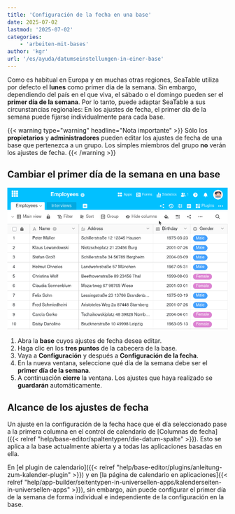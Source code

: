 ```yaml
---
title: 'Configuración de la fecha en una base'
date: 2025-07-02
lastmod: '2025-07-02'
categories:
    - 'arbeiten-mit-bases'
author: 'kgr'
url: '/es/ayuda/datumseinstellungen-in-einer-base'
---
```


Como es habitual en Europa y en muchas otras regiones, SeaTable utiliza por defecto el **lunes** como primer día de la semana. Sin embargo, dependiendo del país en el que viva, el sábado o el domingo pueden ser el **primer día de la semana**. Por lo tanto, puede adaptar SeaTable a sus circunstancias regionales: En los ajustes de fecha, el primer día de la semana puede fijarse individualmente para cada base.

{{< warning type="warning" headline="Nota importante" >}}
Sólo los **propietarios** y **administradores** pueden editar los ajustes de fecha de una base que pertenezca a un grupo. Los simples miembros del grupo **no** verán los ajustes de fecha.
{{< /warning >}}

## Cambiar el primer día de la semana en una base

![Ajustes de fecha en una base](images/date-settings-of-a-base.gif)

1. Abra la **base** cuyos ajustes de fecha desea editar.
2. Haga clic en los **tres puntos** de la cabecera de la base.
3. Vaya a **Configuración** y después a **Configuración de la fecha**.
4. En la nueva ventana, seleccione qué día de la semana debe ser el **primer día de la semana**.
5. A continuación **cierre** la ventana. Los ajustes que haya realizado se **guardarán** automáticamente.

## Alcance de los ajustes de fecha

Un ajuste en la configuración de la fecha hace que el día seleccionado pase a la primera columna en el control de calendario de [Columnas de fecha]({{< relref "help/base-editor/spaltentypen/die-datum-spalte" >}}). Esto se aplica a la base actualmente abierta y a todas las aplicaciones basadas en ella.

En [el plugin de calendario]({{< relref "help/base-editor/plugins/anleitung-zum-kalender-plugin" >}}) y en [la página de calendario en aplicaciones]{{< relref "help/app-builder/seitentypen-in-universellen-apps/kalenderseiten-in-universellen-apps" >}}), sin embargo, aún puede configurar el primer día de la semana de forma individual e independiente de la configuración en la base.